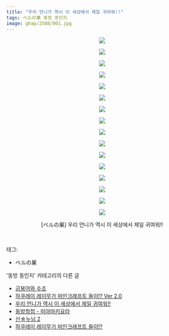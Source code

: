 ```yaml
---
title: "우리 언니가 역시 이 세상에서 제일 귀여워!!"
tags: ベルの巣 동방_동인지
image: ghap/2588/001.jpg
---
```

<div class="article">
<p style="text-align: center; clear: none; float: none;"><img src="{{ site.nasurl }}/ghap/2588/001.jpg"/></p>
<p style="text-align: center; clear: none; float: none;"><img src="{{ site.nasurl }}/ghap/2588/002.jpg"/></p>
<p style="text-align: center; clear: none; float: none;"><img src="{{ site.nasurl }}/ghap/2588/003.jpg"/></p>
<p style="text-align: center; clear: none; float: none;"><img src="{{ site.nasurl }}/ghap/2588/004.jpg"/></p>
<p style="text-align: center; clear: none; float: none;"><img src="{{ site.nasurl }}/ghap/2588/005.jpg"/></p>
<p style="text-align: center; clear: none; float: none;"><img src="{{ site.nasurl }}/ghap/2588/006.jpg"/></p>
<p style="text-align: center; clear: none; float: none;"><img src="{{ site.nasurl }}/ghap/2588/007.jpg"/></p>
<p style="text-align: center; clear: none; float: none;"><img src="{{ site.nasurl }}/ghap/2588/008.jpg"/></p>
<p style="text-align: center; clear: none; float: none;"><img src="{{ site.nasurl }}/ghap/2588/009.jpg"/></p>
<p style="text-align: center; clear: none; float: none;"><img src="{{ site.nasurl }}/ghap/2588/010.jpg"/></p>
<p style="text-align: center; clear: none; float: none;"><img src="{{ site.nasurl }}/ghap/2588/011.jpg"/></p>
<p style="text-align: center; clear: none; float: none;"><img src="{{ site.nasurl }}/ghap/2588/012.jpg"/></p>
<p style="text-align: center; clear: none; float: none;"><img src="{{ site.nasurl }}/ghap/2588/013.jpg"/></p>
<p style="text-align: center; clear: none; float: none;"><img src="{{ site.nasurl }}/ghap/2588/014.jpg"/></p>
<p style="text-align: center; clear: none; float: none;"><img src="{{ site.nasurl }}/ghap/2588/015.jpg"/></p>
<p style="text-align: center; clear: none; float: none;"><img src="{{ site.nasurl }}/ghap/2588/016.jpg"/></p>
<p style="text-align: center; clear: none; float: none;">[ベルの巣] 우리 언니가 역시 이 세상에서 제일 귀여워!!</p>
<p><br/></p>
</div><div class="tagTrail">
<p>태그: </p>
<ul>
<li>ベルの巣</li>
</ul>
</div><div class="another">
<p>'동방 동인지' 카테고리의 다른 글</p>
<ul>
<li><a href="/2016-10-15-ghap_2590">금붕어와 수조</a></li>
<li><a href="/2016-10-15-ghap_2589">하쿠레이 레이무가 마인크래프트 들이!? Ver 2.0</a></li>
<li><a href="/2016-10-14-ghap_2588">우리 언니가 역시 이 세상에서 제일 귀여워!!</a></li>
<li><a href="/2016-10-14-ghap_2587">동방청첩 - 미야마키요라</a></li>
<li><a href="/2016-10-14-ghap_2586">신☆누님 2</a></li>
<li><a href="/2016-10-14-ghap_2585">하쿠레이 레이무가 마인크래프트 들이!?</a></li>
</ul>
</div><div class="cb_module cb_fluid">
<div class="cb_wrt cb_profile">
</div><!-- commentList close -->
</div>
